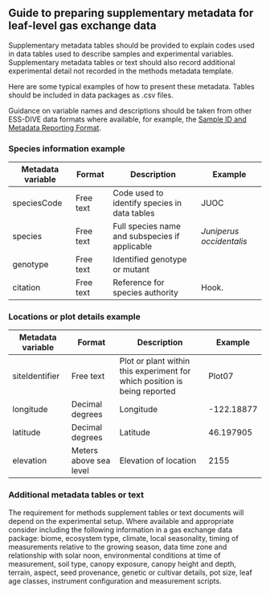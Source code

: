 ## Guide to preparing supplementary metadata for leaf-level gas exchange data
Supplementary metadata tables should be provided to explain codes used in data tables used to describe samples and experimental variables. Supplementary metadata tables or text should also record additional experimental detail not recorded in the methods metadata template. 

Here are some typical examples of how to present these metadata. Tables should be included in data packages as .csv files.

Guidance on variable names and descriptions should be taken from other ESS-DIVE data formats where available, for example, the [Sample ID and Metadata Reporting Format](https://github.com/ess-dive-community/essdive-sample-id-metadata).  

### Species information example
**Metadata variable**|**Format**|**Description**|**Example**
-----|-----|-----|-----
speciesCode|Free text|Code used to identify species in data tables|JUOC
species |Free text|Full species name and subspecies if applicable|*Juniperus occidentalis*
genotype|Free text|Identified genotype or mutant| 
citation|Free text|Reference for species authority|Hook.

### Locations or plot details example
**Metadata variable**|**Format**|**Description**|**Example**
-----|-----|-----|-----
siteIdentifier|Free text|Plot or plant within this experiment for which position is being reported|Plot07
longitude|Decimal degrees|Longitude|-122.18877
latitude|Decimal degrees|Latitude|46.197905
elevation|Meters above sea level|Elevation of location|2155

### Additional metadata tables or text
The requirement for methods supplement tables or text documents will depend on the experimental setup. Where available and appropriate consider including the following information in a gas exchange data package: biome, ecosystem type, climate, local seasonality, timing of measurements relative to the growing season, data time zone and relationship with solar noon, environmental conditions at time of measurement, soil type, canopy exposure, canopy height and depth, terrain, aspect, seed provenance, genetic or cultivar details, pot size, leaf age classes, instrument configuration and measurement scripts.
